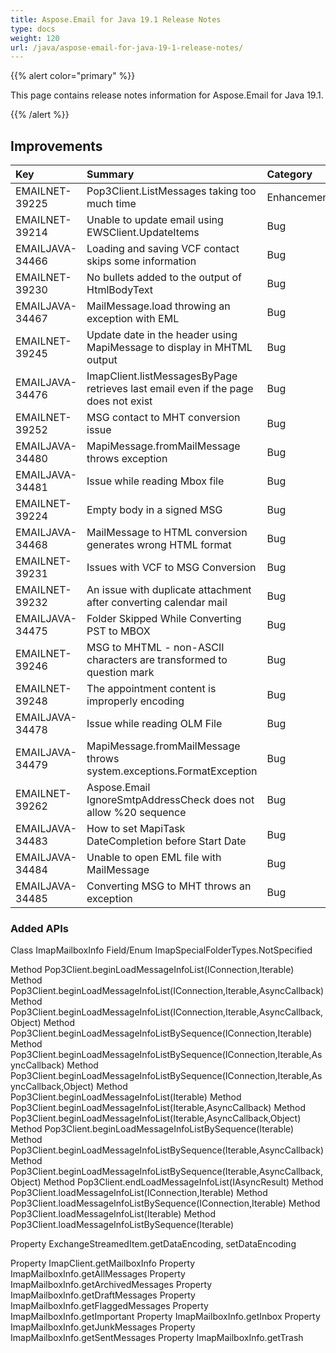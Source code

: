 ```yaml
---
title: Aspose.Email for Java 19.1 Release Notes
type: docs
weight: 120
url: /java/aspose-email-for-java-19-1-release-notes/
---
```


{{% alert color="primary" %}} 

This page contains release notes information for Aspose.Email for Java 19.1.

{{% /alert %}} 
## **Improvements**


|**Key**|**Summary**|**Category**|
| :- | :- | :- |
|EMAILNET-39225|Pop3Client.ListMessages taking too much time|Enhancement|
|EMAILNET-39214|Unable to update email using EWSClient.UpdateItems|Bug|
|EMAILJAVA-34466|Loading and saving VCF contact skips some information|Bug|
|EMAILNET-39230|No bullets added to the output of HtmlBodyText|Bug|
|EMAILJAVA-34467|MailMessage.load throwing an exception with EML|Bug|
|EMAILNET-39245|Update date in the header using MapiMessage to display in MHTML output|Bug|
|EMAILJAVA-34476|ImapClient.listMessagesByPage retrieves last email even if the page does not exist|Bug|
|EMAILNET-39252|MSG contact to MHT conversion issue|Bug|
|EMAILJAVA-34480|MapiMessage.fromMailMessage throws exception|Bug|
|EMAILJAVA-34481|Issue while reading Mbox file|Bug|
|EMAILNET-39224|Empty body in a signed MSG|Bug|
|EMAILJAVA-34468|MailMessage to HTML conversion generates wrong HTML format|Bug|
|EMAILNET-39231|Issues with VCF to MSG Conversion|Bug|
|EMAILNET-39232|An issue with duplicate attachment after converting calendar mail|Bug|
|EMAILJAVA-34475|Folder Skipped While Converting PST to MBOX|Bug|
|EMAILNET-39246|MSG to MHTML - non-ASCII characters are transformed to question mark|Bug|
|EMAILNET-39248|The appointment content is improperly encoding|Bug|
|EMAILJAVA-34478|Issue while reading OLM File|Bug|
|EMAILJAVA-34479|MapiMessage.fromMailMessage throws system.exceptions.FormatException|Bug|
|EMAILNET-39262|Aspose.Email IgnoreSmtpAddressCheck does not allow %20 sequence|Bug|
|EMAILJAVA-34483|How to set MapiTask DateCompletion before Start Date|Bug|
|EMAILJAVA-34484|Unable to open EML file with MailMessage|Bug|
|EMAILJAVA-34485|Converting MSG to MHT throws an exception|Bug|

### **Added APIs**
Class ImapMailboxInfo
Field/Enum ImapSpecialFolderTypes.NotSpecified

Method Pop3Client.beginLoadMessageInfoList(IConnection,Iterable<Pop3MessageInfo>)
Method Pop3Client.beginLoadMessageInfoList(IConnection,Iterable<Pop3MessageInfo>,AsyncCallback)
Method Pop3Client.beginLoadMessageInfoList(IConnection,Iterable<Pop3MessageInfo>,AsyncCallback,Object)
Method Pop3Client.beginLoadMessageInfoListBySequence(IConnection,Iterable<Integer>)
Method Pop3Client.beginLoadMessageInfoListBySequence(IConnection,Iterable<Integer>,AsyncCallback)
Method Pop3Client.beginLoadMessageInfoListBySequence(IConnection,Iterable<Integer>,AsyncCallback,Object)
Method Pop3Client.beginLoadMessageInfoList(Iterable<Pop3MessageInfo>)
Method Pop3Client.beginLoadMessageInfoList(Iterable<Pop3MessageInfo>,AsyncCallback)
Method Pop3Client.beginLoadMessageInfoList(Iterable<Pop3MessageInfo>,AsyncCallback,Object)
Method Pop3Client.beginLoadMessageInfoListBySequence(Iterable<Integer>)
Method Pop3Client.beginLoadMessageInfoListBySequence(Iterable<Integer>,AsyncCallback)
Method Pop3Client.beginLoadMessageInfoListBySequence(Iterable<Integer>,AsyncCallback,Object)
Method Pop3Client.endLoadMessageInfoList(IAsyncResult)
Method Pop3Client.loadMessageInfoList(IConnection,Iterable<Pop3MessageInfo>)
Method Pop3Client.loadMessageInfoListBySequence(IConnection,Iterable<Integer>)
Method Pop3Client.loadMessageInfoList(Iterable<Pop3MessageInfo>)
Method Pop3Client.loadMessageInfoListBySequence(Iterable<Integer>)

Property ExchangeStreamedItem.getDataEncoding, setDataEncoding

Property ImapClient.getMailboxInfo
Property ImapMailboxInfo.getAllMessages
Property ImapMailboxInfo.getArchivedMessages
Property ImapMailboxInfo.getDraftMessages
Property ImapMailboxInfo.getFlaggedMessages
Property ImapMailboxInfo.getImportant
Property ImapMailboxInfo.getInbox
Property ImapMailboxInfo.getJunkMessages
Property ImapMailboxInfo.getSentMessages
Property ImapMailboxInfo.getTrash
